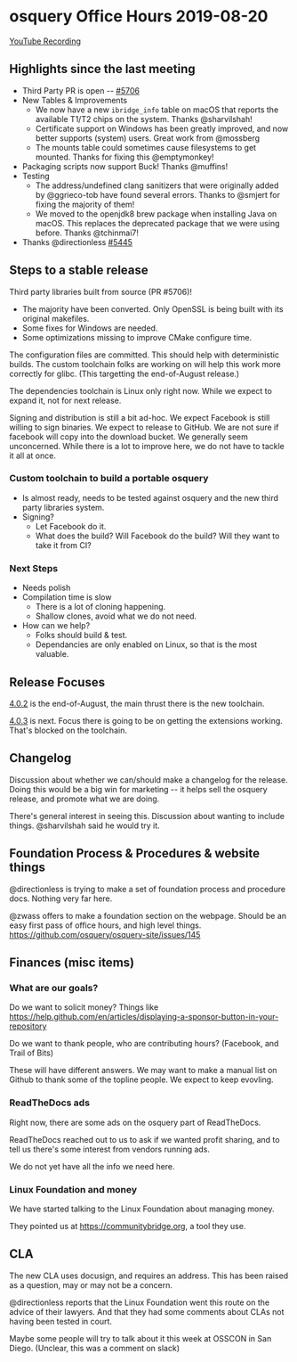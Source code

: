 # osquery Office Hours 2019-08-20

[YouTube Recording](https://www.youtube.com/watch?v=sSpoM1ebYWc)

## Highlights since the last meeting

* Third Party PR is open -- [#5706](https://github.com/osquery/osquery/pull/5706)
* New Tables & Improvements
  * We now have a new `ibridge_info` table on macOS that reports the available T1/T2 chips on the system. Thanks @sharvilshah!
  * Certificate support on Windows has been greatly improved, and now better supports (system) users. Great work from @mossberg
  * The mounts table could sometimes cause filesystems to get mounted. Thanks for fixing this @emptymonkey!
* Packaging scripts now support Buck! Thanks @muffins!
* Testing
  * The address/undefined clang sanitizers that were originally added by @ggrieco-tob have found several errors. Thanks to @smjert for fixing the majority of them!
  * We moved to the openjdk8 brew package when installing Java on macOS. This replaces the deprecated package that we were using before. Thanks @tchinmai7!
* Thanks @directionless [#5445](https://github.com/osquery/osquery/pull/5444)

## Steps to a stable release

Third party libraries built from source (PR #5706)!

* The majority have been converted. Only OpenSSL is being built with its original makefiles.
* Some fixes for Windows are needed.
* Some optimizations missing to improve CMake configure time.

The configuration files are committed. This should help with deterministic builds. The custom toolchain folks are working on will help this work more correctly for glibc. (This targetting the end-of-August release.)

The dependencies toolchain is Linux only right now. While we expect to expand it, not for next release. 

Signing and distribution is still a bit ad-hoc. We expect Facebook is still willing to sign binaries. We expect to release to GitHub. We are not sure if facebook will copy into the download bucket. We generally seem unconcerned. While there is a lot to improve here, we do not have to tackle it all at once. 

### Custom toolchain to build a portable osquery

* Is almost ready, needs to be tested against osquery and the new third party libraries system.
* Signing?
  * Let Facebook do it.
  * What does the build? Will Facebook do the build? Will they want to take it from CI?

### Next Steps

* Needs polish
* Compilation time is slow
  * There is a lot of cloning happening.
  * Shallow clones, avoid what we do not need.
* How can we help?
  * Folks should build & test.
  * Dependancies are only enabled on Linux, so that is the most valuable.

## Release Focuses

[4.0.2](https://github.com/osquery/osquery/milestone/42) is the end-of-August, the main thrust there is the new toolchain.

[4.0.3](https://github.com/osquery/osquery/milestone/43) is next. Focus there is going to be on getting the extensions working. That's blocked on the toolchain.

## Changelog

Discussion about whether we can/should make a changelog for the release. Doing this would be a big win for marketing -- it helps sell the osquery release, and promote what we are doing. 

There's general interest in seeing this. Discussion about wanting to include things. @sharvilshah said he would try it.

## Foundation Process & Procedures & website things

@directionless is trying to make a set of foundation process and procedure docs. Nothing very far here.

@zwass offers to make a foundation section on the webpage. Should be an easy first pass of office hours, and high level things. 
https://github.com/osquery/osquery-site/issues/145

## Finances (misc items)

### What are our goals?

Do we want to solicit money? Things like https://help.github.com/en/articles/displaying-a-sponsor-button-in-your-repository

Do we want to thank people, who are contributing hours? (Facebook, and Trail of Bits)

These will have different answers. We may want to make a manual list on Github to thank some of the topline people. We expect to keep evovling.

### ReadTheDocs ads

Right now, there are some ads on the osquery part of ReadTheDocs. 

ReadTheDocs reached out to us to ask if we wanted profit sharing, and to tell us there's some interest from vendors running ads. 

We do not yet have all the info we need here.

### Linux Foundation and money

We have started talking to the Linux Foundation about managing money.

They pointed us at https://communitybridge.org, a tool they use. 

## CLA

The new CLA uses docusign, and requires an address. This has been raised as a question, may or may not be a concern.

@directionless reports that the Linux Foundation went this route on the advice of their lawyers. And that they had some comments about CLAs not having been tested in court.

Maybe some people will try to talk about it this week at OSSCON in San Diego. (Unclear, this was a comment on slack)
